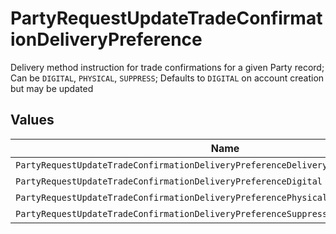 # PartyRequestUpdateTradeConfirmationDeliveryPreference

Delivery method instruction for trade confirmations for a given Party record; Can be `DIGITAL`, `PHYSICAL`, `SUPPRESS`; Defaults to `DIGITAL` on account creation but may be updated


## Values

| Name                                                                                 | Value                                                                                |
| ------------------------------------------------------------------------------------ | ------------------------------------------------------------------------------------ |
| `PartyRequestUpdateTradeConfirmationDeliveryPreferenceDeliveryPreferenceUnspecified` | DELIVERY_PREFERENCE_UNSPECIFIED                                                      |
| `PartyRequestUpdateTradeConfirmationDeliveryPreferenceDigital`                       | DIGITAL                                                                              |
| `PartyRequestUpdateTradeConfirmationDeliveryPreferencePhysical`                      | PHYSICAL                                                                             |
| `PartyRequestUpdateTradeConfirmationDeliveryPreferenceSuppress`                      | SUPPRESS                                                                             |